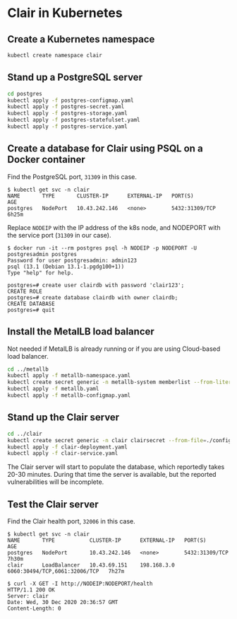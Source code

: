 # Clair in Kubernetes

## Create a Kubernetes namespace

```bash
kubectl create namespace clair
```

## Stand up a PostgreSQL server

```bash
cd postgres
kubectl apply -f postgres-configmap.yaml
kubectl apply -f postgres-secret.yaml
kubectl apply -f postgres-storage.yaml
kubectl apply -f postgres-statefulset.yaml
kubectl apply -f postgres-service.yaml
```

## Create a database for Clair using PSQL on a Docker container

Find the PostgreSQL port, `31309` in this case.

```console
$ kubectl get svc -n clair
NAME       TYPE       CLUSTER-IP      EXTERNAL-IP   PORT(S)                         AGE
postgres   NodePort   10.43.242.146   <none>        5432:31309/TCP                  6h25m
```

Replace `NODEIP` with the IP address of the k8s node, and NODEPORT with the
service port (`31309` in our case).

```console
$ docker run -it --rm postgres psql -h NODEIP -p NODEPORT -U postgresadmin postgres
Password for user postgresadmin: admin123
psql (13.1 (Debian 13.1-1.pgdg100+1))
Type "help" for help.

postgres=# create user clairdb with password 'clair123';
CREATE ROLE
postgres=# create database clairdb with owner clairdb;
CREATE DATABASE
postgres=# quit
```

## Install the MetalLB load balancer

Not needed if MetalLB is already running or if you are using Cloud-based load balancer.

```bash
cd ../metallb
kubectl apply -f metallb-namespace.yaml
kubectl create secret generic -n metallb-system memberlist --from-literal=secretkey="$(openssl rand -base64 128)"
kubectl apply -f metallb.yaml
kubectl apply -f metallb-configmap.yaml
```

## Stand up the Clair server

```bash
cd ../clair
kubectl create secret generic -n clair clairsecret --from-file=./config.yaml
kubectl apply -f clair-deployment.yaml
kubectl apply -f clair-service.yaml
```

The Clair server will start to populate the database, which reportedly takes
20-30 minutes. During that time the server is available, but the reported
vulnerabilities will be incomplete.

## Test the Clair server

Find the Clair health port, `32006` in this case.

```console
$ kubectl get svc -n clair
NAME       TYPE           CLUSTER-IP      EXTERNAL-IP   PORT(S)                         AGE
postgres   NodePort       10.43.242.146   <none>        5432:31309/TCP                  7h30m
clair      LoadBalancer   10.43.69.151    198.168.3.0   6060:30494/TCP,6061:32006/TCP   7h27m

$ curl -X GET -I http://NODEIP:NODEPORT/health
HTTP/1.1 200 OK
Server: clair
Date: Wed, 30 Dec 2020 20:36:57 GMT
Content-Length: 0
```

